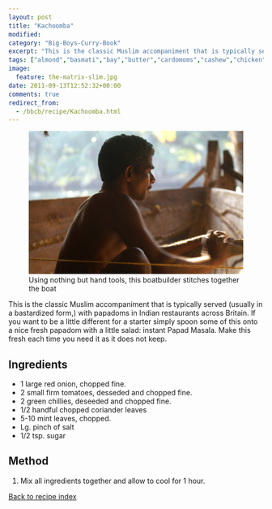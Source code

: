```yaml
---
layout: post
title: "Kachoomba"
modified:
category: "Big-Boys-Curry-Book"
excerpt: "This is the classic Muslim accompaniment that is typically served (usually in a bastardized form"
tags: ["almond","basmati","bay","butter","cardomoms","cashew","chicken","cinnamon","cloves","cumin","ghee","lamb","mace","nuts","pepper","rice","saffron","turmeric"]
image:
  feature: the-matrix-slim.jpg
date: 2011-09-13T12:52:32+00:00
comments: true
redirect_from: 
  - /bbcb/recipe/Kachoomba.html
---
```


<figure>
	<a href="/images/bbcb/pict2286.jpg" alt="Kerala, India" title="Kerala, India &#169; Ashley Kitson 12/09/2011"><img src="/images/bbcb/pict2286.jpg"/></a>
	<figcaption>Using nothing but hand tools, this boatbuilder stitches together the boat</figcaption>
</figure>

This is the classic Muslim accompaniment that is typically served (usually in a bastardized form,) with papadoms in Indian restaurants across Britain. If you want to be a little different for a starter simply spoon some of this onto a nice fresh papadom with a little salad: instant Papad Masala. Make this fresh each time you need it as it does not keep.
        
## Ingredients
        
<ul><li>1 large red onion, chopped fine.</li><li>2 small firm tomatoes, desseded and chopped fine.</li><li>2 green chillies, deseeded and chopped fine.</li><li>1/2 handful chopped coriander leaves</li><li>5-10 mint leaves, chopped.</li><li>Lg. pinch of salt</li><li>1/2 tsp. sugar</li></ul>
        
## Method

<ol><li>Mix all ingredients together and allow to cool for 1 hour.</li></ol>   

<a href="/bbcb">Back to recipe index</a>      